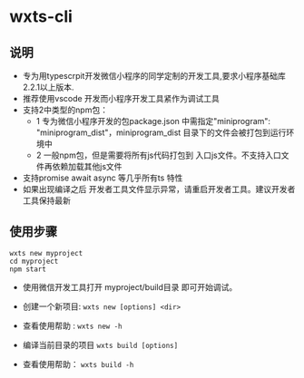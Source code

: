 # wxts-cli

## 说明

* 专为用typescrpit开发微信小程序的同学定制的开发工具,要求小程序基础库2.2.1以上版本.
* 推荐使用vscode 开发而小程序开发工具紧作为调试工具
* 支持2中类型的npm包：
  * 1 专为微信小程序开发的包package.json 中需指定"miniprogram": "miniprogram_dist"，miniprogram_dist 目录下的文件会被打包到运行环境中
  * 2 一般npm包，但是需要将所有js代码打包到 入口js文件。不支持入口文件再依赖加载其他js文件
* 支持promise await async 等几乎所有ts 特性
* 如果出现编译之后 开发者工具文件显示异常，请重启开发者工具。建议开发者工具保持最新

## 使用步骤

```shell
wxts new myproject
cd myproject
npm start
```

* 使用微信开发工具打开 myproject/build目录 即可开始调试。

* 创建一个新项目: `wxts new [options] <dir>`
* 查看使用帮助 : `wxts new -h`
* 编译当前目录的项目 `wxts build [options]`
* 查看使用帮助： `wxts build -h`
